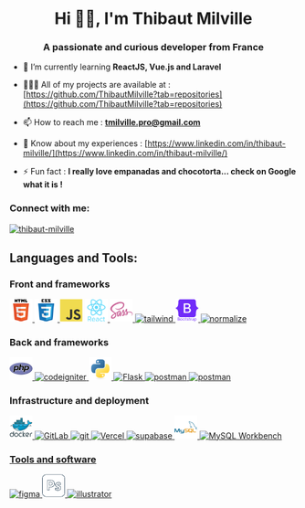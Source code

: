 <h1 align="center">Hi 👋🏻, I'm Thibaut Milville</h1>
<h3 align="center">A passionate and curious developer from France</h3>

- 🌱 I’m currently learning **ReactJS, Vue.js and Laravel**

- 👨🏻‍💻 All of my projects are available at : [https://github.com/ThibautMilville?tab=repositories](https://github.com/ThibautMilville?tab=repositories)

- 📫 How to reach me : **tmilville.pro@gmail.com**

- 📄 Know about my experiences : [https://www.linkedin.com/in/thibaut-milville/](https://www.linkedin.com/in/thibaut-milville/)

- ⚡ Fun fact : **I really love empanadas and chocotorta... check on Google what it is !**

<h3 align="left">Connect with me:</h3>
<p align="left">
<a href="https://linkedin.com/in/thibaut-milville" target="blank"><img align="center" src="https://raw.githubusercontent.com/rahuldkjain/github-profile-readme-generator/master/src/images/icons/Social/linked-in-alt.svg" alt="thibaut-milville" height="30" width="40" /></a>
</p>

<h2 align="left">Languages and Tools:</h2>
<h3 align="left">Front and frameworks</h3>
<p align="left"> <a href="https://www.w3.org/html/" target="_blank" rel="noreferrer"> <img src="https://raw.githubusercontent.com/devicons/devicon/master/icons/html5/html5-original-wordmark.svg" alt="html5" width="40" height="40"/> </a> <a href="https://www.w3schools.com/css/" target="_blank" rel="noreferrer"> <img src="https://raw.githubusercontent.com/devicons/devicon/master/icons/css3/css3-original-wordmark.svg" alt="css3" width="40" height="40"/> </a> <a href="https://developer.mozilla.org/en-US/docs/Web/JavaScript" target="_blank" rel="noreferrer"> <img src="https://raw.githubusercontent.com/devicons/devicon/master/icons/javascript/javascript-original.svg" alt="javascript" width="40" height="40"/></a> <a href="https://reactjs.org/" target="_blank" rel="noreferrer"> <img src="https://raw.githubusercontent.com/devicons/devicon/master/icons/react/react-original-wordmark.svg" alt="react" width="40" height="40"/> </a> <a href="https://sass-lang.com" target="_blank" rel="noreferrer"> <img src="https://raw.githubusercontent.com/devicons/devicon/master/icons/sass/sass-original.svg" alt="sass" width="40" height="40"/> </a> <a href="https://tailwindcss.com/" target="_blank" rel="noreferrer"> <img src="https://www.vectorlogo.zone/logos/tailwindcss/tailwindcss-icon.svg" alt="tailwind" width="40" height="40"/> </a> <a href="https://getbootstrap.com" target="_blank" rel="noreferrer"> <img src="https://raw.githubusercontent.com/devicons/devicon/master/icons/bootstrap/bootstrap-plain-wordmark.svg" alt="bootstrap" width="40" height="40"/> </a> <a href="https://necolas.github.io/normalize.css" target="_blank" rel="noreferrer"> <img src="https://necolas.github.io/normalize.css/logo.svg" alt="normalize" width="40" height="40"/> </a> </p>
<h3 align="left">Back and frameworks</h3>
<p align="left"> <a href="https://www.php.net" target="_blank" rel="noreferrer"> <img src="https://raw.githubusercontent.com/devicons/devicon/master/icons/php/php-original.svg" alt="php" width="40" height="40"/> </a> <a href="https://codeigniter.com" target="_blank" rel="noreferrer"> <img src="https://cdn.worldvectorlogo.com/logos/codeigniter.svg" alt="codeigniter" width="40" height="40"/> </a> <a href="https://www.python.org" target="_blank" rel="noreferrer"> <img src="https://raw.githubusercontent.com/devicons/devicon/master/icons/python/python-original.svg" alt="python" width="40" height="40"/> </a> <a href="https://flask.palletsprojects.com/" target="_blank" rel="noreferrer"> <img src="https://www.vectorlogo.zone/logos/pocoo_flask/pocoo_flask-icon.svg" alt="Flask" width="40" height="40"/> </a> <a href="https://staruml.io/" target="_blank" rel="noreferrer"> <img src="https://staruml.io/image/staruml_logo.png" alt="postman" width="40" height="40"/> </a> <a href="https://www.postman.com/" target="_blank" rel="noreferrer"> <img src="https://www.svgrepo.com/show/354202/postman-icon.svg" alt="postman" width="40" height="40"/> </a> </p>
<h3 align="left">Infrastructure and deployment</h3>
<p align="left"> <a href="https://www.docker.com/" target="_blank" rel="noreferrer"> <img src="https://raw.githubusercontent.com/devicons/devicon/master/icons/docker/docker-original-wordmark.svg" alt="docker" width="40" height="40"/> </a> <a href="https://about.gitlab.com/" target="_blank" rel="noreferrer"> <img src="https://brandeps.com/logo-download/G/GitLab-logo-vector-01.svg" alt="GitLab" width="40" height="40"/> </a> <a href="https://git-scm.com/" target="_blank" rel="noreferrer"> <img src="https://www.vectorlogo.zone/logos/git-scm/git-scm-icon.svg" alt="git" width="40" height="40"/> </a> <a href="https://vercel.com/" target="_blank" rel="noreferrer"> <img src="https://www.svgrepo.com/show/327408/logo-vercel.svg" alt="Vercel" width="40" height="40"/> </a> <a href="https://supabase.com/" target="_blank" rel="noreferrer"> <img src="https://github.com/ThibautMilville/ThibautMilville/assets/87717065/76b1e30a-695c-4da7-b56c-687bc8c125d0" alt="supabase" width="40" height="40"/> </a> <a href="https://www.mysql.com/" target="_blank" rel="noreferrer"> <img src="https://raw.githubusercontent.com/devicons/devicon/master/icons/mysql/mysql-original-wordmark.svg" alt="mysql" width="40" height="40"/> </a> <a href="https://www.mysql.com/products/workbench/" target="_blank" rel="noreferrer"> <img src="https://i.pinimg.com/originals/e9/bd/82/e9bd82cf92894a080eb23a15c246c52b.png" alt="MySQL Workbench" width="40" height="40"/> </p>
<h3 align="left">Tools and software</h3>
<p align="left"> <a href="https://www.figma.com/" target="_blank" rel="noreferrer"> <img src="https://www.vectorlogo.zone/logos/figma/figma-icon.svg" alt="figma" width="40" height="40"/> </a> <a href="https://www.photoshop.com/en" target="_blank" rel="noreferrer"> <img src="https://raw.githubusercontent.com/devicons/devicon/master/icons/photoshop/photoshop-line.svg" alt="photoshop" width="40" height="40"/> </a> <a href="https://www.adobe.com/in/products/illustrator.html" target="_blank" rel="noreferrer"> <img src="https://www.vectorlogo.zone/logos/adobe_illustrator/adobe_illustrator-icon.svg" alt="illustrator" width="40" height="40"/> </a> </p>
